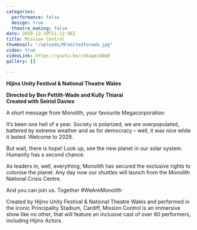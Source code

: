 ```yaml
---
categories:
  performance: false
  design: true
  theatre_making: false
date: 2019-12-19T11:12:08Z
title: Mission Control
thumbnail: "/uploads/MCeditedforweb.jpg"
video: true
videoLink: https://youtu.be/c5kaqeikNq0
gallery: []

---
```

**Hijinx Unity Festival & National Theatre Wales**

**Directed by Ben Pettitt-Wade and Kully Thiarai**  
**Created with Seiriol Davies**

A short message from Monolith, your favourite Megacorporation:

It’s been one hell of a year. Society is polarized, we are overpopulated, battered by extreme weather and as for democracy – well, it was nice while it lasted. Welcome to 2029.

But wait, there is hope! Look up, see the new planet in our solar system. Humanity has a second chance.

As leaders in, well, everything, Monolith has secured the exclusive rights to colonise the planet. Any day now our shuttles will launch from the Monolith National Crisis Centre.

And you can join us. Together #WeAreMonolith

Created by Hijinx Unity Festival & National Theatre Wales and performed in the iconic Principality Stadium, Cardiff, Mission Control is an immersive show like no other, that will feature an inclusive cast of over 80 performers, including Hijinx Actors.
